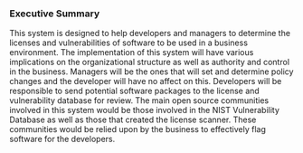 ### Executive Summary  

This system is designed to help developers and managers to determine the licenses and vulnerabilities of software to be used in a business environment. The implementation of this system will have various implications on the organizational structure as well as authority and control in the business. Managers will be the ones that will set and determine policy changes and the developer will have no affect on this. Developers will be responsible to send potential software packages to the license and vulnerability database for review. The main open source communities involved in this system would be those involved in the NIST Vulnerability Database as well as those that created the license scanner. These communities would be relied upon by the business to effectively flag software for the developers.
